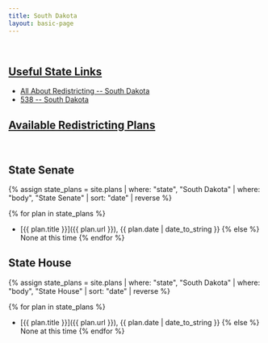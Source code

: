 ```yaml
---
title: South Dakota
layout: basic-page
---
```


<br>

<u>Useful State Links</u>
---

- [All About Redistricting -- South Dakota](https://redistricting.lls.edu/state/south-dakota/?cycle=2020&level=Congress&startdate=)
- [538 -- South Dakota](https://projects.fivethirtyeight.com/redistricting-2022-maps/south-dakota/)

<u>Available Redistricting Plans</u>
---

<br>

State Senate
---
{% assign state_plans = site.plans | where: "state", "South Dakota" | where: "body", "State Senate" | sort: "date" | reverse %}

{% for plan in state_plans %}
- [{{ plan.title }}]({{ plan.url }}), {{ plan.date | date_to_string }}
{% else %}
None at this time
{% endfor %}


State House
---
{% assign state_plans = site.plans | where: "state", "South Dakota" | where: "body", "State House" | sort: "date" | reverse %}

{% for plan in state_plans %}
- [{{ plan.title }}]({{ plan.url }}), {{ plan.date | date_to_string }}
{% else %}
None at this time
{% endfor %}
